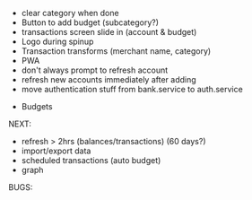 - clear category when done
- Button to add budget (subcategory?)
- transactions screen slide in (account & budget)
- Logo during spinup
- Transaction transforms (merchant name, category)
- PWA
- don't always prompt to refresh account
- refresh new accounts immediately after adding
- move authentication stuff from bank.service to auth.service

* Budgets

NEXT:
- refresh > 2hrs (balances/transactions) (60 days?)
- import/export data
- scheduled transactions (auto budget)
- graph

BUGS:
